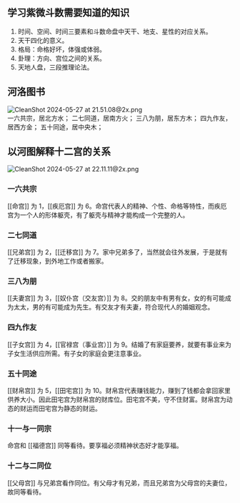 ## 学习紫微斗数需要知道的知识

1. 时间、空间、时间三要素和斗数命盘中天干、地支、星性的对应关系。
2. 天干四化的意义。
3. 格局：命格好坏，体强或体弱。
4. 卦理：方向、宫位之间的关系。
5. 天地人盘，三段推理论法。

## 河洛图书

![CleanShot 2024-05-27 at 21.51.08@2x.png](https://lucasji-obsidian-1322082073.cos.ap-shanghai.myqcloud.com/CleanShot%202024-05-27%20at%2021.51.08@2x.png)  
一六共宗，居北方水；
二七同道，居南方火；
三八为朋，居东方木；
四九作友，居西方金；
五十同途，居中央木；

## 以河图解释十二宫的关系

![CleanShot 2024-05-27 at 22.11.11@2x.png](https://lucasji-obsidian-1322082073.cos.ap-shanghai.myqcloud.com/CleanShot%202024-05-27%20at%2022.11.11@2x.png)

### 一六共宗

[[命宫]] 为 1，[[疾厄宫]] 为 6。命宫代表人的精神、个性、命格等特性，而疾厄宫为一个人的形体躯壳，有了躯壳与精神才能构成一个完整的人。

### 二七同道

[[兄弟宫]] 为 2，[[迁移宫]] 为 7。家中兄弟多了，当然就会往外发展，于是就有了迁移现象，到外地工作或者搬家。

### 三八为朋

[[夫妻宫]] 为 3，[[奴仆宫（交友宫）]] 为 8。交的朋友中有男有女，女的有可能成为太太，男的有可能成为先生。有交友才有夫妻，符合现代人的婚姻观念。

### 四九作友

[[子女宫]] 为 4，[[官禄宫（事业宫）]] 为 9。结婚了有家庭要养，就要有事业来为子女生活供应所需。有子女的家庭会更注意事业。

### 五十同途

[[财帛宫]] 为 5，[[田宅宫]] 为 10。财帛宫代表赚钱能力，赚到了钱都会拿回家里供养大小。因此田宅宫为财帛宫的财库位。田宅宫不美，守不住财富。财帛宫为动态的财运而田宅宫为静态的财运。

### 十一与一同宗

命宫和 [[福德宫]] 同等看待。要享福必须精神状态好才能享福。

### 十二与二同位

[[父母宫]] 与兄弟宫看作同位。有父母才有兄弟，而且兄弟宫为父母宫的夫妻位，故同等看待。
